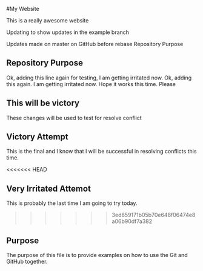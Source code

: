 #My Website

This is a really awesome website

Updating to show updates in the example branch

Updates made on master on GitHub before rebase
Repository Purpose 

## Repository Purpose
Ok, adding this line again for testing, I am getting irritated now. 
Ok, adding this again. I am getting irritated now. Hope it works this time. Please

## This will be victory

These changes will be used to test for resolve conflict

## Victory Attempt

This is the final and I know that I will be successful in resolving conflicts this time. 

<<<<<<< HEAD
## Very Irritated Attemot 

This is probably the last time I am going to try today. 
>>>>>>> 3ed859171b05b70e648f06474e8a06b90df7a382

## Purpose 

The purpose of this file is to provide examples on how to use the Git and GitHub together. 
